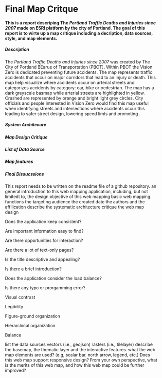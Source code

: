 # Final Map Critque
#### This is a report descriping The ***Portland Traffic Deaths and Injuries since 2007*** made on ESRI platform by the city of Portland. The goal of this report is to wirte up a map critique including a decription, data sources, style, and map elements.

##### Description
The *Portland Traffic Deaths and Injuries since 2007* was created by The City of Portland BEarue of Transportation (PBOT). Within PBOT the Vision Zero is dedicated preventing future accidents. The map represents traffic accidents that occur on major corridors that lead to an injury or death. This map help visualize where accidents occur on arterial streets and categorizes accidents by category: car, bike or pedestrian. The map has a dark greyscale basmap while arterial streets are highlighted in yellow. Crashed are represented by orange and bright light grey circles. City officials and people interested in Vision Zero would find this map useful when identifying streets and intersections where accidents occur this leading to safer street design, lowering speed limts and promoting . 

##### System Architecure

##### Map Design Critique

##### List of Data Source

##### Map features

##### Final Dissucssions

This report needs to be written on the readme file of a github repository.
an general introduction to this web mapping application, including, but not limitedt to,
the design objective of this web mapping
basic web mapping functions
the targeting audience
the created date
the authors and the affilication
describe the systematic architecture
critique the web map design

Does the application keep consistent?

Are important information easy to find?

Are there opportunities for interaction?

Are there a lot of text-only pages?

Is the title descriptive and appealing?

Is there a brief introduction?

Does the application consider the load balance?

Is there any typo or prorgamming error?

Visual contrast

Legibility

Figure-ground organization

Hierarchical organization

Balance

list the data sources
vectors (i.e., geojson)
rasters (i.e., tilelayer)
describe the basemap, the thematic layer and the interactive features.
what the web map elements are used? (e.g, scalar bar, north arrow, legend, etc.)
Does this web map support responsive design?
From your own perspective, what is the merits of this web map, and how this web map could be further improved?
